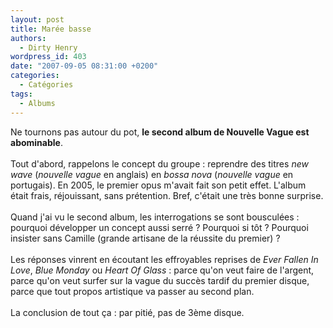 ```yaml
---
layout: post
title: Marée basse
authors:
  - Dirty Henry
wordpress_id: 403
date: "2007-09-05 08:31:00 +0200"
categories:
  - Catégories
tags:
  - Albums
---
```


Ne tournons pas autour du pot, <span style="font-weight:bold;">le second album
de Nouvelle Vague est abominable</span>.<br /><br />Tout d'abord, rappelons le
concept du groupe : reprendre des titres <span style="font-style:italic;">new
wave</span> (<span style="font-style:italic;">nouvelle vague</span> en anglais)
en <span style="font-style:italic;">bossa nova</span>
(<span style="font-style:italic;">nouvelle vague</span> en portugais). En 2005,
le premier opus m'avait fait son petit effet. L'album était frais, réjouissant,
sans prétention. Bref, c'était une très bonne surprise.<br /><br />Quand j'ai vu
le second album, les interrogations se sont bousculées : pourquoi développer un
concept aussi serré ? Pourquoi si tôt ? Pourquoi insister sans Camille (grande
artisane de la réussite du premier) ?<br /><br />Les réponses vinrent en
écoutant les effroyables reprises de <span style="font-style:italic;">Ever
Fallen In Love</span>, <span style="font-style:italic;">Blue Monday</span> ou
<span style="font-style:italic;">Heart Of Glass</span> : parce qu'on veut faire
de l'argent, parce qu'on veut surfer sur la vague du succès tardif du premier
disque, parce que tout propos artistique va passer au second plan.<br /><br />La
conclusion de tout ça : par pitié, pas de 3ème disque.

